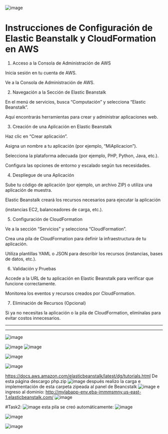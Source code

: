 ![image](https://github.com/Fx2048/COMU_REDES/assets/131219987/ce2c6730-fef0-41e6-abd8-d83168f3a65f)


# Instrucciones de Configuración de Elastic Beanstalk y CloudFormation en AWS

1. Acceso a la Consola de Administración de AWS

Inicia sesión en tu cuenta de AWS.

Ve a la Consola de Administración de AWS.

2. Navegación a la Sección de Elastic Beanstalk

En el menú de servicios, busca “Computación” y selecciona “Elastic Beanstalk”.

Aquí encontrarás herramientas para crear y administrar aplicaciones web.

3. Creación de una Aplicación en Elastic Beanstalk

Haz clic en “Crear aplicación”.

Asigna un nombre a tu aplicación (por ejemplo, “MiAplicacion”).

Selecciona la plataforma adecuada (por ejemplo, PHP, Python, Java, etc.).

Configura las opciones de entorno y escalado según tus necesidades.

4. Despliegue de una Aplicación

Sube tu código de aplicación (por ejemplo, un archivo ZIP) o utiliza una aplicación de muestra.

Elastic Beanstalk creará los recursos necesarios para ejecutar la aplicación 

(instancias EC2, balanceadores de carga, etc.).

5. Configuración de CloudFormation

Ve a la sección “Servicios” y selecciona “CloudFormation”.

Crea una pila de CloudFormation para definir la infraestructura de tu aplicación.

Utiliza plantillas YAML o JSON para describir los recursos (instancias, bases de datos, etc.).

6. Validación y Pruebas

Accede a la URL de tu aplicación en Elastic Beanstalk para verificar que funcione correctamente.

Monitorea los eventos y recursos creados por CloudFormation.

7. Eliminación de Recursos (Opcional)

Si ya no necesitas la aplicación o la pila de CloudFormation, elimínalas para evitar costos innecesarios.

______________________________________________________________________________
______________________________________________________________________________


![image](https://github.com/Fx2048/COMU_REDES/assets/131219987/e98059c0-17a7-4e87-9f3c-4ee1c8acd432)

![image](https://github.com/Fx2048/COMU_REDES/assets/131219987/39265e3c-8d94-47a9-8b0d-691a86aeb2b7)
![image](https://github.com/Fx2048/COMU_REDES/assets/131219987/ef163c2c-7d19-47fd-98d3-aeb3358e86c9)

![image](https://github.com/Fx2048/COMU_REDES/assets/131219987/5cfbf912-7f8e-4f8f-aa0d-daf3f3e9dac4)

![image](https://github.com/Fx2048/COMU_REDES/assets/131219987/b0750b36-6ab6-4e49-a127-6af19643ce1f)

https://docs.aws.amazon.com/elasticbeanstalk/latest/dg/tutorials.html
De esta página descargo php.zip 
![image](https://github.com/Fx2048/COMU_REDES/assets/131219987/c13e7cda-3f58-44bc-a14d-5551390401b3)
después realizo la carga e implementación de esta carpeta zipeada al panel de Beancstalk
![image](https://github.com/Fx2048/COMU_REDES/assets/131219987/9946f474-9663-4ca6-a200-07ce7d95582f)
e ingreso al dominio: http://mylabapp-env.eba-jmmmsmny.us-east-1.elasticbeanstalk.com/
![image](https://github.com/Fx2048/COMU_REDES/assets/131219987/8eace1b3-34e2-486f-946d-7fd3d3234a48)

#Task2:
![image](https://github.com/Fx2048/COMU_REDES/assets/131219987/1a708329-06c1-4cd1-adfa-3fb0a8df7c37)
esta pila se creó automáticamente: 
![image](https://github.com/Fx2048/COMU_REDES/assets/131219987/746dfa8e-60e1-42fa-b6cc-674e75ebdc27)


![image](https://github.com/Fx2048/COMU_REDES/assets/131219987/8d78d8a5-3198-4896-b428-6a7600e41258)

![image](https://github.com/Fx2048/COMU_REDES/assets/131219987/3d470b66-f324-4be0-8714-c1cfa98e6cc0)

